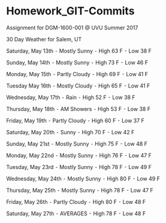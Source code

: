 # Homework_GIT-Commits
Assignment for DGM-1600-001 @ UVU Summer 2017

30 Day Weather for Salem, UT

Saturday, May 13th
	⁃	Mostly Sunny
	⁃	High 63 F
	⁃	Low 38 F

Sunday, May 14th
	⁃	Mostly Sunny
	⁃	High 73 F
	⁃	Low 46 F

Monday, May 15th
	⁃	Partly Cloudy
	⁃	High 69 F
	⁃	Low 41 F

Tuesday May 16th
	⁃	Mostly Cloudy
	⁃	High 65 F
	⁃	Low 41 F

Wednesday, May 17th
	⁃	Rain
	⁃	High 52 F
	⁃	Low 38 F

Thursday, May 18th
	⁃	AM Showers
	⁃	High 53 F
	⁃	Low 38 F

Friday, May 19th
	⁃	Partly Cloudy
	⁃	High 60 F
	⁃	Low 37 F

Saturday, May 20th
	⁃	Sunny
	⁃	High 70 F
	⁃	Low 42 F

Sunday, May 21st
	⁃	Mostly Sunny
	⁃	High 75 F
	⁃	Low 48 F

Monday, May 22nd
	⁃	Mostly Sunny
	⁃	High 76 F
	⁃	Low 47 F

Tuesday, May 23rd
	⁃	Mostly Sunny
	⁃	High 78 F
	⁃	Low 49 F

Wednesday, May 24th
	⁃	Mostly Sunny
	⁃	High 80 F
	⁃	Low 49 F

Thursday, May 25th
	⁃	Mostly Sunny
	⁃	High 78 F
	⁃	Low 47 F

Friday, May 26th
	⁃	Partly Cloudy
	⁃	High 80 F
	⁃	Low 48 F

Saturday, May 27th
	⁃	AVERAGES
	⁃	High 78 F
	⁃	Low 48 F
